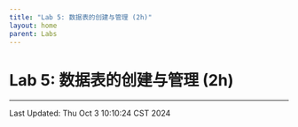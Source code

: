 ```yaml
---
title: "Lab 5: 数据表的创建与管理 (2h)"
layout: home
parent: Labs
---
```


# Lab 5: 数据表的创建与管理 (2h)

---

Last Updated: Thu Oct  3 10:10:24 CST 2024
